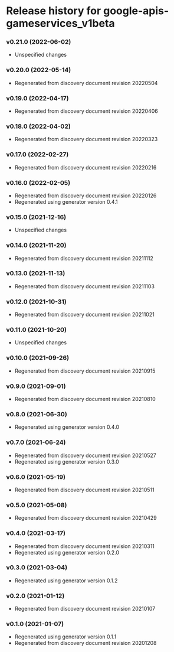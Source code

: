 # Release history for google-apis-gameservices_v1beta

### v0.21.0 (2022-06-02)

* Unspecified changes

### v0.20.0 (2022-05-14)

* Regenerated from discovery document revision 20220504

### v0.19.0 (2022-04-17)

* Regenerated from discovery document revision 20220406

### v0.18.0 (2022-04-02)

* Regenerated from discovery document revision 20220323

### v0.17.0 (2022-02-27)

* Regenerated from discovery document revision 20220216

### v0.16.0 (2022-02-05)

* Regenerated from discovery document revision 20220126
* Regenerated using generator version 0.4.1

### v0.15.0 (2021-12-16)

* Unspecified changes

### v0.14.0 (2021-11-20)

* Regenerated from discovery document revision 20211112

### v0.13.0 (2021-11-13)

* Regenerated from discovery document revision 20211103

### v0.12.0 (2021-10-31)

* Regenerated from discovery document revision 20211021

### v0.11.0 (2021-10-20)

* Unspecified changes

### v0.10.0 (2021-09-26)

* Regenerated from discovery document revision 20210915

### v0.9.0 (2021-09-01)

* Regenerated from discovery document revision 20210810

### v0.8.0 (2021-06-30)

* Regenerated using generator version 0.4.0

### v0.7.0 (2021-06-24)

* Regenerated from discovery document revision 20210527
* Regenerated using generator version 0.3.0

### v0.6.0 (2021-05-19)

* Regenerated from discovery document revision 20210511

### v0.5.0 (2021-05-08)

* Regenerated from discovery document revision 20210429

### v0.4.0 (2021-03-17)

* Regenerated from discovery document revision 20210311
* Regenerated using generator version 0.2.0

### v0.3.0 (2021-03-04)

* Regenerated using generator version 0.1.2

### v0.2.0 (2021-01-12)

* Regenerated from discovery document revision 20210107

### v0.1.0 (2021-01-07)

* Regenerated using generator version 0.1.1
* Regenerated from discovery document revision 20201208

